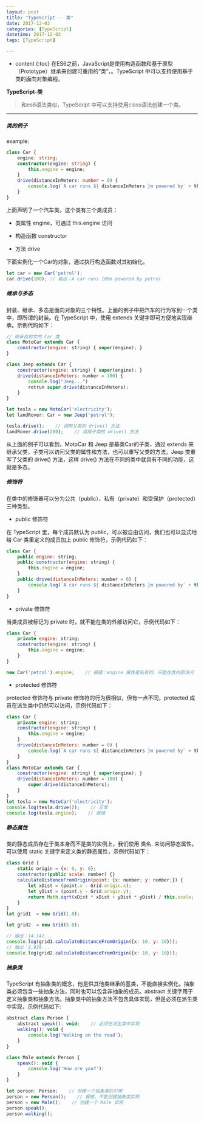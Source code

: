```yaml
---
layout: post
title: "TypeScript -- 类"
date: 2017-12-03
categories: [TypeScript]
datetime: 2017-12-03
tags: [TypeScript]

---
```


* content
{:toc}
在ES6之前，JavaScript是使用构造函数和基于原型（Prototype）继承来创建可重用的“类”，。TypeScript 中可以支持使用基于类的面向对象编程。
<!-- more -->


**TypeScript-类**
> 和es6语法类似，TypeScript 中可以支持使用class语法创建一个类。

---
##### 类的例子
example:
```ts
class Car {
    engine: string;
    constructor(engine: string) {
        this.engine = engine;
    }
    drive(distanceInMeters: number = 0) {
        console.log(`A car runs ${ distanceInMeters }m powered by` + this.engine);
    }
}
```
上面声明了一个汽车类，这个类有三个类成员：

- 类属性 engine，可通过 this.engine 访问

- 构造函数 constructor

- 方法 drive

下面实例化一个Car的对象，通过执行构造函数对其初始化。
```js
let car = new Car('petrol');
car.drive(100); // 输出：A car runs 100m powered by petrol

```
##### 继承与多态

封装、继承、多态是面向对象的三个特性。上面的例子中把汽车的行为写到一个类中，即所谓的封装。在 TypeScript 中，使用 extends 关键字即可方便地实现继承。示例代码如下：

```js
// 继承自前文的 Car 类
class MotoCar extends Car {
    constructor(engine: string) { super(engine); }
}

class Jeep extends Car {
    constructor(engine: string) { super(engine); }
    drive(distanceInMeters: number = 100) {
        console.log("Jeep...")
        retrun super.drive(distanceInMeters);
    }
}

let tesla = new MotoCar('electricity');
let landRover: Car = new Jeep('petrol');

tesla.drive();    // 调用父类的 drive() 方法
landRover.drive(200);    // 调用子类的 drive() 方法

```
从上面的例子可以看到，MotoCar 和 Jeep 是基类Car的子类，通过 extends 来继承父类，子类可以访问父类的属性和方法，也可以重写父类的方法。Jeep 类重写了父类的 drive() 方法，这样 drive() 方法在不同的类中就具有不同的功能，这就是多态。

##### 修饰符

在类中的修饰器可以分为公共（public）、私有（private）和受保护（protected）三种类型。

- public 修饰符

在 TypeScript 里，每个成员默认为 public，可以被自由访问，我们也可以显式地给 Car 类里定义的成员加上 public 修饰符，示例代码如下：

```js
class Car {
    public engine: string;
    public constructor(engine: string) {
        this.engine = engine;
    }
    public drive(distanceInMeters: number = 0) {
        console.log(`A car runs ${ distanceInMeters }m powered by` + this.engine);
    }
}

```
- private 修饰符

当类成员被标记为 private 时，就不能在类的外部访问它，示例代码如下：

```js
class Car {
    private engine: string;
    constructor(engine: string) {
        this.engine = engine;
    }
}

new Car('petrol').engine;    // 报错：engine 属性是私有的，只能在类内部访问

```

- protected 修饰符

protected 修饰符与 private 修饰符的行为很相似，但有一点不同，protected 成员在派生类中仍然可以访问，示例代码如下：
```js
class Car {
    private engine: string;
    constructor(engine: string) {
        this.engine = engine;
    }
    drive(distanceInMeters: number = 0) {
        console.log(`A car runs ${ distanceInMeters }m powered by` + this.engine);
    }
}
class MotoCar extends Car {
    constructor(engine: string) { super(engine); }
    drive(distanceInMeters: number = 100) {
        super.drive(distanceInMeters);
    }
}
let tesla = new MotoCar('electricity');
console.log(tesla.drive());    // 正常
console.log(tesla.engine);    // 报错

```
##### 静态属性
类的静态成员存在于类本身而不是类的实例上，我们使用 类名. 来访问静态属性。可以使用 static 关键字来定义类的静态属性，示例代码如下：

```js
class Grid {
    static origin = {x: 0, y: 0};
    constructor(public scale: number) {}
    calculateDistanceFromOrigin(point: {x: number; y: number;}) {
        let xDist = (point.x - Grid.origin.x);
        let yDist = (point.y - Grid.origin.y);
        return Math.sqrt(xDist * xDist + yDist * yDist) / this.scale;
    }
}
let grid1  = new Grid(1.0);

let grid2  = new Grid(5.0);

// 输出：14.142...
console.log(grid1.calculateDistanceFromOrigin({x: 10, y: 10}));
// 输出：2.828...
console.log(grid2.calculateDistanceFromOrigin({x: 10, y: 10}));

```

##### 抽象类

TypeScript 有抽象类的概念，他是供其他类继承的基类，不能直接实例化。抽象类必须包含一些抽象方法，同时也可以包含非抽象的成员。abstract 关键字用于定义抽象类和抽象方法。抽象类中的抽象方法不包含具体实现，但是必须在派生类中实现，示例代码如下:

```js
abstract class Person {
    abstract speak(): void;    // 必须在派生类中实现
    walking(): void {
        console.log('Walking on the road');
    }
}

class Male extends Person {
    speak(): void {
        console.log('How are you?');
    }
}

let person: Person;    // 创建一个抽象类的引用
person = new Person();    // 报错，不能创建抽象类实例
person = new Male();    // 创建一个 Male 实例
person.speak();
person.walking();

```